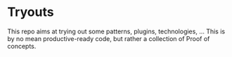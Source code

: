 # Tryouts

This repo aims at trying out some patterns, plugins, technologies, ...
This is by no mean productive-ready code, but rather a collection of Proof of concepts.
